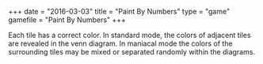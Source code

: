 +++
date = "2016-03-03"
title = "Paint By Numbers"
type = "game"
gamefile = "Paint By Numbers"
+++

Each tile has a correct color. In standard mode, the colors of adjacent tiles are revealed in the venn diagram. In maniacal mode the colors of the surrounding tiles may be mixed or separated randomly within the diagrams.
